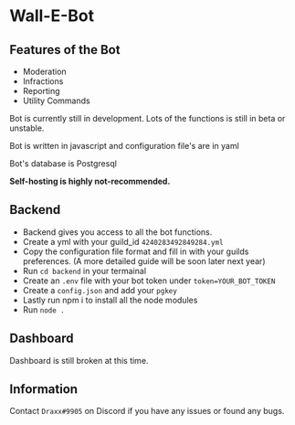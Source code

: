 # Wall-E-Bot

## Features of the Bot
- Moderation
- Infractions
- Reporting
- Utility Commands

Bot is currently still in development. Lots of the functions is still in beta or unstable.

Bot is written in javascript and configuration file's are in yaml

Bot's database is Postgresql

**Self-hosting is highly not-recommended.**

## Backend

- Backend gives you access to all the bot functions.
- Create a yml with your guild_id `4240283492849284.yml`
- Copy the configuration file format and fill in with your guilds preferences. (A more detailed guide will be soon later next year)
- Run `cd backend` in your termainal 
- Create an `.env` file with your bot token under `token=YOUR_BOT_TOKEN`
- Create a `config.json` and add your `pgkey`
- Lastly run npm i to install all the node modules
- Run `node .`

## Dashboard

Dashboard is still broken at this time.

## Information 

Contact `Draxx#9905` on Discord if you have any issues or found any bugs.
